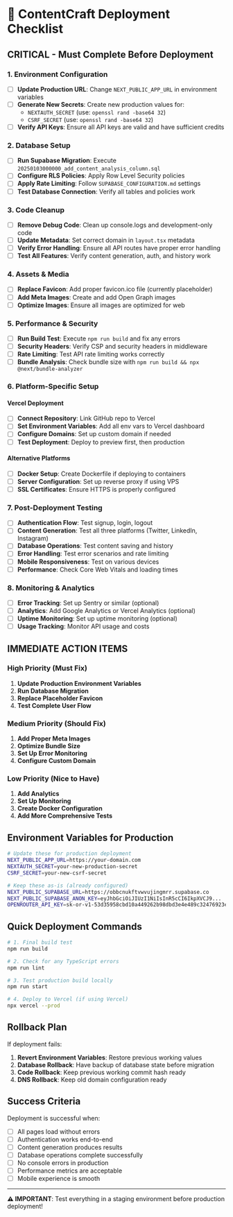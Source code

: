 # 🚀 ContentCraft Deployment Checklist

## **CRITICAL - Must Complete Before Deployment**

### **1. Environment Configuration**
- [ ] **Update Production URL**: Change `NEXT_PUBLIC_APP_URL` in environment variables
- [ ] **Generate New Secrets**: Create new production values for:
  - `NEXTAUTH_SECRET` (use: `openssl rand -base64 32`)
  - `CSRF_SECRET` (use: `openssl rand -base64 32`)
- [ ] **Verify API Keys**: Ensure all API keys are valid and have sufficient credits

### **2. Database Setup**
- [ ] **Run Supabase Migration**: Execute `20250103000000_add_content_analysis_column.sql`
- [ ] **Configure RLS Policies**: Apply Row Level Security policies
- [ ] **Apply Rate Limiting**: Follow `SUPABASE_CONFIGURATION.md` settings
- [ ] **Test Database Connection**: Verify all tables and policies work

### **3. Code Cleanup**
- [ ] **Remove Debug Code**: Clean up console.logs and development-only code
- [ ] **Update Metadata**: Set correct domain in `layout.tsx` metadata
- [ ] **Verify Error Handling**: Ensure all API routes have proper error handling
- [ ] **Test All Features**: Verify content generation, auth, and history work

### **4. Assets & Media**
- [ ] **Replace Favicon**: Add proper favicon.ico file (currently placeholder)
- [ ] **Add Meta Images**: Create and add Open Graph images
- [ ] **Optimize Images**: Ensure all images are optimized for web

### **5. Performance & Security**
- [ ] **Run Build Test**: Execute `npm run build` and fix any errors
- [ ] **Security Headers**: Verify CSP and security headers in middleware
- [ ] **Rate Limiting**: Test API rate limiting works correctly
- [ ] **Bundle Analysis**: Check bundle size with `npm run build && npx @next/bundle-analyzer`

### **6. Platform-Specific Setup**

#### **Vercel Deployment**
- [ ] **Connect Repository**: Link GitHub repo to Vercel
- [ ] **Set Environment Variables**: Add all env vars to Vercel dashboard
- [ ] **Configure Domains**: Set up custom domain if needed
- [ ] **Test Deployment**: Deploy to preview first, then production

#### **Alternative Platforms**
- [ ] **Docker Setup**: Create Dockerfile if deploying to containers
- [ ] **Server Configuration**: Set up reverse proxy if using VPS
- [ ] **SSL Certificates**: Ensure HTTPS is properly configured

### **7. Post-Deployment Testing**
- [ ] **Authentication Flow**: Test signup, login, logout
- [ ] **Content Generation**: Test all three platforms (Twitter, LinkedIn, Instagram)
- [ ] **Database Operations**: Test content saving and history
- [ ] **Error Handling**: Test error scenarios and rate limiting
- [ ] **Mobile Responsiveness**: Test on various devices
- [ ] **Performance**: Check Core Web Vitals and loading times

### **8. Monitoring & Analytics**
- [ ] **Error Tracking**: Set up Sentry or similar (optional)
- [ ] **Analytics**: Add Google Analytics or Vercel Analytics (optional)
- [ ] **Uptime Monitoring**: Set up uptime monitoring (optional)
- [ ] **Usage Tracking**: Monitor API usage and costs

## **IMMEDIATE ACTION ITEMS**

### **High Priority (Must Fix)**
1. **Update Production Environment Variables**
2. **Run Database Migration**
3. **Replace Placeholder Favicon**
4. **Test Complete User Flow**

### **Medium Priority (Should Fix)**
1. **Add Proper Meta Images**
2. **Optimize Bundle Size**
3. **Set Up Error Monitoring**
4. **Configure Custom Domain**

### **Low Priority (Nice to Have)**
1. **Add Analytics**
2. **Set Up Monitoring**
3. **Create Docker Configuration**
4. **Add More Comprehensive Tests**

## **Environment Variables for Production**

```bash
# Update these for production deployment
NEXT_PUBLIC_APP_URL=https://your-domain.com
NEXTAUTH_SECRET=your-new-production-secret
CSRF_SECRET=your-new-csrf-secret

# Keep these as-is (already configured)
NEXT_PUBLIC_SUPABASE_URL=https://obbcnukftvwvujingmrr.supabase.co
NEXT_PUBLIC_SUPABASE_ANON_KEY=eyJhbGciOiJIUzI1NiIsInR5cCI6IkpXVCJ9...
OPENROUTER_API_KEY=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
```

## **Quick Deployment Commands**

```bash
# 1. Final build test
npm run build

# 2. Check for any TypeScript errors
npm run lint

# 3. Test production build locally
npm run start

# 4. Deploy to Vercel (if using Vercel)
npx vercel --prod
```

## **Rollback Plan**

If deployment fails:
1. **Revert Environment Variables**: Restore previous working values
2. **Database Rollback**: Have backup of database state before migration
3. **Code Rollback**: Keep previous working commit hash ready
4. **DNS Rollback**: Keep old domain configuration ready

## **Success Criteria**

Deployment is successful when:
- [ ] All pages load without errors
- [ ] Authentication works end-to-end
- [ ] Content generation produces results
- [ ] Database operations complete successfully
- [ ] No console errors in production
- [ ] Performance metrics are acceptable
- [ ] Mobile experience is smooth

---

**⚠️ IMPORTANT**: Test everything in a staging environment before production deployment!